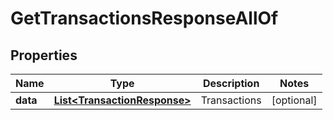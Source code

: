 

# GetTransactionsResponseAllOf


## Properties

| Name | Type | Description | Notes |
|------------ | ------------- | ------------- | -------------|
|**data** | [**List&lt;TransactionResponse&gt;**](TransactionResponse.md) | Transactions |  [optional] |



